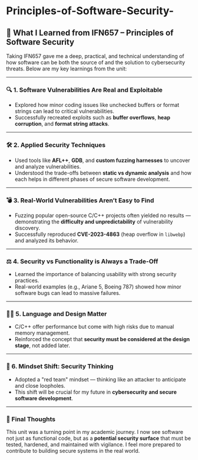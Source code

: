 # Principles-of-Software-Security-

## 🌱 What I Learned from IFN657 – Principles of Software Security

Taking IFN657 gave me a deep, practical, and technical understanding of how software can be both the source of and the solution to cybersecurity threats. Below are my key learnings from the unit:

---

### 🔍 1. Software Vulnerabilities Are Real and Exploitable
- Explored how minor coding issues like unchecked buffers or format strings can lead to critical vulnerabilities.
- Successfully recreated exploits such as **buffer overflows**, **heap corruption**, and **format string attacks**.

---

### 🛠 2. Applied Security Techniques
- Used tools like **AFL++**, **GDB**, and **custom fuzzing harnesses** to uncover and analyze vulnerabilities.
- Understood the trade-offs between **static vs dynamic analysis** and how each helps in different phases of secure software development.

---

### 💣 3. Real-World Vulnerabilities Aren’t Easy to Find
- Fuzzing popular open-source C/C++ projects often yielded no results — demonstrating the **difficulty and unpredictability** of vulnerability discovery.
- Successfully reproduced **CVE-2023-4863** (heap overflow in `libwebp`) and analyzed its behavior.

---

### ⚖️ 4. Security vs Functionality is Always a Trade-Off
- Learned the importance of balancing usability with strong security practices.
- Real-world examples (e.g., Ariane 5, Boeing 787) showed how minor software bugs can lead to massive failures.

---

### 👩‍💻 5. Language and Design Matter
- C/C++ offer performance but come with high risks due to manual memory management.
- Reinforced the concept that **security must be considered at the design stage**, not added later.

---

### 🧠 6. Mindset Shift: Security Thinking
- Adopted a "red team" mindset — thinking like an attacker to anticipate and close loopholes.
- This shift will be crucial for my future in **cybersecurity and secure software development**.

---

### 🙌 Final Thoughts
This unit was a turning point in my academic journey. I now see software not just as functional code, but as a **potential security surface** that must be tested, hardened, and maintained with vigilance. I feel more prepared to contribute to building secure systems in the real world.

